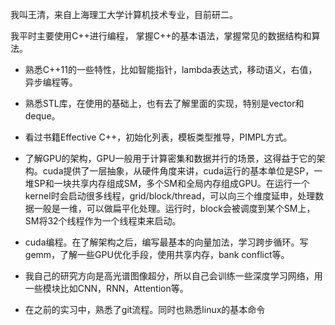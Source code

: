 我叫王清，来自上海理工大学计算机技术专业，目前研二。

我平时主要使用C++进行编程， 掌握C++的基本语法，掌握常见的数据结构和算法。

- 熟悉C++11的一些特性，比如智能指针，lambda表达式，移动语义，右值，异步编程等。

- 熟悉STL库，在使用的基础上，也有去了解里面的实现，特别是vector和deque。

- 看过书籍Effective C++，初始化列表，模板类型推导，PIMPL方式。

- 了解GPU的架构，GPU一般用于计算密集和数据并行的场景，这得益于它的架构。cuda提供了一层抽象，从硬件角度来讲，cuda运行的基本单位是SP，一堆SP和一块共享内存组成SM，多个SM和全局内存组成GPU。在运行一个kernel时会启动很多线程，grid/block/thread，可以向三个维度延申，处理数据一般是一维，可以做扁平化处理。运行时，block会被调度到某个SM上，SM将32个线程作为一个线程束来启动。
- cuda编程。在了解架构之后，编写最基本的向量加法，学习跨步循环。写gemm，了解一些GPU优化手段，使用共享内存，bank conflict等。
- 我自己的研究方向是高光谱图像超分，所以自己会训练一些深度学习网络，用一些模块比如CNN，RNN，Attention等。
- 在之前的实习中，熟悉了git流程。同时也熟悉linux的基本命令





